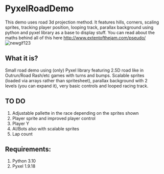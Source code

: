# PyxelRoadDemo

This demo uses road 3d projection method. It features hills, corners, scaling sprites, tracking player position, looping track, parallax background using python and pyxel library as a base to display stuff. You can read about the maths behind all of this here http://www.extentofthejam.com/pseudo/  
![newgif123](https://github.com/ChazyChazZz/PyxelRoadDemo/assets/21025379/4cdd781f-b150-4a20-8dfe-9b956c593673)



## What it is?

Small road demo using (only) Pyxel library featuring 2.5D road like in Outrun/Road Rash/etc games with turns and bumps. Scalable sprites (loaded via arrays rather than spritesheet), parallax background with 2 levels (you can expand it), very basic controls and looped racing track.

## TO DO

1. Adjustable pallette in the race depending on the sprites shown 
2. Player sprite and improved player control
3. Player Y
4. AI/Bots also with scalable sprites
5. Lap count


## Requirements:
1. Python 3.10
2. Pyxel 1.9.18
